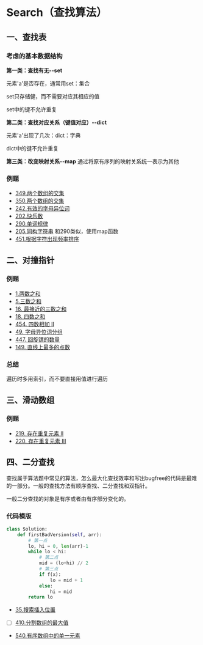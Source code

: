 # Search（查找算法）
## 一、查找表
### 考虑的基本数据结构
**第一类：查找有无--set**

元素'a'是否存在，通常用set：集合

set只存储健，而不需要对应其相应的值

set中的键不允许重复

**第二类：查找对应关系（键值对应）--dict**

元素'a'出现了几次：dict：字典

dict中的键不允许重复

**第三类：改变映射关系--map**
通过将原有序列的映射关系统一表示为其他

### 例题
- [349.两个数组的交集](https://github.com/CRuJia/LeetCode/blob/master/3.Search/349.Intersection%20of%20Two%20Arrays.py)
- [350.两个数组的交集](https://github.com/CRuJia/LeetCode/blob/master/3.Search/350.Intersection%20of%20Two%20Arrays%20II.py)
- [242.有效的字母异位词](https://github.com/CRuJia/LeetCode/blob/master/3.Search/242.Valid%20Anagram.py)
- [202.快乐数](https://github.com/CRuJia/LeetCode/blob/master/3.Search/202.Happy%20Number.py)
- [290.单词规律](https://github.com/CRuJia/LeetCode/blob/master/3.Search/290.Word%20Pattern.py)
- [205.同构字符串](https://github.com/CRuJia/LeetCode/blob/master/3.Search/205.Isomorphic%20Strings.py) 和290类似，使用map函数
- [451.根据字符出现频率排序](https://github.com/CRuJia/LeetCode/blob/master/3.Search/451.Sort%20Characters%20By%20Frequency.py)

## 二、对撞指针
### 例题
- [1.两数之和]()
- [5.三数之和]()
- [16. 最接近的三数之和]()
- [18. 四数之和]()
- [454. 四数相加 II]()
- [49. 字母异位词分组]()
- [447. 回旋镖的数量]()
- [149. 直线上最多的点数]()

### 总结
遍历时多用索引，而不要直接用值进行遍历

## 三、滑动数组
### 例题
- [219. 存在重复元素 II]()
- [220. 存在重复元素 III]()
## 四、二分查找

查找属于算法题中常见的算法，怎么最大化查找效率和写出bugfree的代码是最难的一部分。一般的查找方法有顺序查找、二分查找和双指针。

一般二分查找的对象是有序或者由有序部分变化的。

### 代码模版
```python
class Solution:
    def firstBadVersion(self, arr):
        # 第一点
        lo, hi = 0, len(arr)-1
        while lo < hi:
            # 第二点
            mid = (lo+hi) // 2
            # 第三点
            if f(x):
                lo = mid + 1
            else:
                hi = mid
        return lo
```

- [35.搜索插入位置](https://github.com/CRuJia/LeetCode/blob/master/3.Search/35.Search%20Insert%20Position.py)
- [ ] [410.分割数组的最大值](https://github.com/CRuJia/LeetCode/blob/master/3.Search/410.Split%20Array%20Largest%20Sum.py)
- [540.有序数组中的单一元素](https://github.com/CRuJia/LeetCode/blob/master/3.Search/540.Single%20Element%20in%20a%20Sorted%20Array.py)
